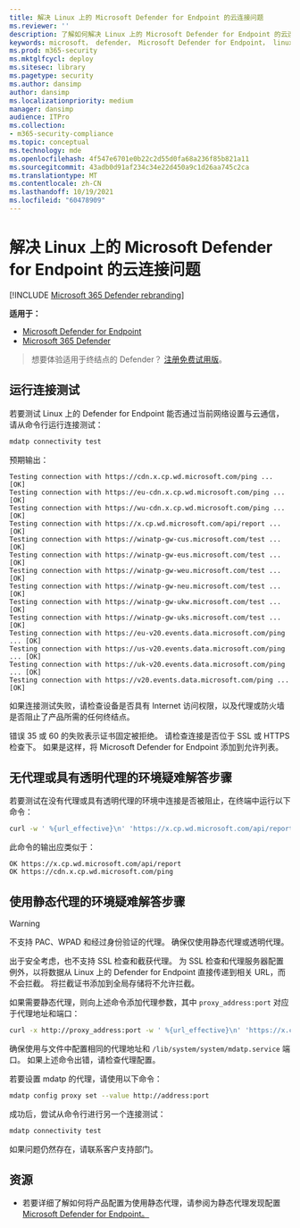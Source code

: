 ```yaml
---
title: 解决 Linux 上的 Microsoft Defender for Endpoint 的云连接问题
ms.reviewer: ''
description: 了解如何解决 Linux 上的 Microsoft Defender for Endpoint 的云连接问题
keywords: microsoft， defender， Microsoft Defender for Endpoint， linux， 云， 连接， 通信
ms.prod: m365-security
ms.mktglfcycl: deploy
ms.sitesec: library
ms.pagetype: security
ms.author: dansimp
author: dansimp
ms.localizationpriority: medium
manager: dansimp
audience: ITPro
ms.collection:
- m365-security-compliance
ms.topic: conceptual
ms.technology: mde
ms.openlocfilehash: 4f547e6701e0b22c2d55d0fa68a236f85b821a11
ms.sourcegitcommit: 43adb0d91af234c34e22d450a9c1d26aa745c2ca
ms.translationtype: MT
ms.contentlocale: zh-CN
ms.lasthandoff: 10/19/2021
ms.locfileid: "60478909"
---
```

# <a name="troubleshoot-cloud-connectivity-issues-for-microsoft-defender-for-endpoint-on-linux"></a>解决 Linux 上的 Microsoft Defender for Endpoint 的云连接问题

[!INCLUDE [Microsoft 365 Defender rebranding](../../includes/microsoft-defender.md)]

**适用于：**
- [Microsoft Defender for Endpoint](https://go.microsoft.com/fwlink/p/?linkid=2154037)
- [Microsoft 365 Defender](https://go.microsoft.com/fwlink/?linkid=2118804)

> 想要体验适用于终结点的 Defender？ [注册免费试用版](https://signup.microsoft.com/create-account/signup?products=7f379fee-c4f9-4278-b0a1-e4c8c2fcdf7e&ru=https://aka.ms/MDEp2OpenTrial?ocid=docs-wdatp-investigateip-abovefoldlink)。

## <a name="run-the-connectivity-test"></a>运行连接测试

若要测试 Linux 上的 Defender for Endpoint 能否通过当前网络设置与云通信，请从命令行运行连接测试：

```bash
mdatp connectivity test
```

预期输出：

```output
Testing connection with https://cdn.x.cp.wd.microsoft.com/ping ... [OK]
Testing connection with https://eu-cdn.x.cp.wd.microsoft.com/ping ... [OK]
Testing connection with https://wu-cdn.x.cp.wd.microsoft.com/ping ... [OK]
Testing connection with https://x.cp.wd.microsoft.com/api/report ... [OK]
Testing connection with https://winatp-gw-cus.microsoft.com/test ... [OK]
Testing connection with https://winatp-gw-eus.microsoft.com/test ... [OK]
Testing connection with https://winatp-gw-weu.microsoft.com/test ... [OK]
Testing connection with https://winatp-gw-neu.microsoft.com/test ... [OK]
Testing connection with https://winatp-gw-ukw.microsoft.com/test ... [OK]
Testing connection with https://winatp-gw-uks.microsoft.com/test ... [OK]
Testing connection with https://eu-v20.events.data.microsoft.com/ping ... [OK]
Testing connection with https://us-v20.events.data.microsoft.com/ping ... [OK]
Testing connection with https://uk-v20.events.data.microsoft.com/ping ... [OK]
Testing connection with https://v20.events.data.microsoft.com/ping ... [OK]
```

如果连接测试失败，请检查设备是否具有 Internet 访问权限，以及[](microsoft-defender-endpoint-linux.md#network-connections)代理或防火墙是否阻止了产品所需的任何终结点。

错误 35 或 60 的失败表示证书固定被拒绝。 请检查连接是否位于 SSL 或 HTTPS 检查下。 如果是这样，将 Microsoft Defender for Endpoint 添加到允许列表。

## <a name="troubleshooting-steps-for-environments-without-proxy-or-with-transparent-proxy"></a>无代理或具有透明代理的环境疑难解答步骤

若要测试在没有代理或具有透明代理的环境中连接是否被阻止，在终端中运行以下命令：

```bash
curl -w ' %{url_effective}\n' 'https://x.cp.wd.microsoft.com/api/report' 'https://cdn.x.cp.wd.microsoft.com/ping'
```

此命令的输出应类似于：

```Output
OK https://x.cp.wd.microsoft.com/api/report
OK https://cdn.x.cp.wd.microsoft.com/ping
```

## <a name="troubleshooting-steps-for-environments-with-static-proxy"></a>使用静态代理的环境疑难解答步骤

> [!WARNING]
> 不支持 PAC、WPAD 和经过身份验证的代理。 确保仅使用静态代理或透明代理。
>
> 出于安全考虑，也不支持 SSL 检查和截获代理。 为 SSL 检查和代理服务器配置例外，以将数据从 Linux 上的 Defender for Endpoint 直接传递到相关 URL，而不会拦截。 将拦截证书添加到全局存储将不允许拦截。

如果需要静态代理，则向上述命令添加代理参数，其中 `proxy_address:port` 对应于代理地址和端口：

```bash
curl -x http://proxy_address:port -w ' %{url_effective}\n' 'https://x.cp.wd.microsoft.com/api/report' 'https://cdn.x.cp.wd.microsoft.com/ping'
```

确保使用与文件中配置相同的代理地址和 `/lib/system/system/mdatp.service` 端口。 如果上述命令出错，请检查代理配置。

若要设置 mdatp 的代理，请使用以下命令：

```bash
mdatp config proxy set --value http://address:port 
```


成功后，尝试从命令行进行另一个连接测试：

```bash
mdatp connectivity test
```

如果问题仍然存在，请联系客户支持部门。

## <a name="resources"></a>资源

- 若要详细了解如何将产品配置为使用静态代理，请参阅为静态代理发现配置[Microsoft Defender for Endpoint。](linux-static-proxy-configuration.md)
